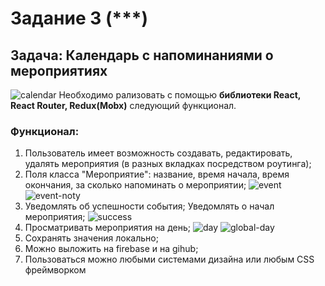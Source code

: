 # Задание 3 (***)

## Задача: Календарь с напоминаниями о мероприятиях
![calendar](https://github.com/JohnSheff/test-work-react/blob/master/test%203/pic/34E95629-487A-4F0F-A6F6-43FAAE7F1741.png)
Необходимо рализовать с помощью **библиотеки React, React Router, Redux(Mobx)** следующий функционал.
### Функционал: 
1. Пользователь имеет возможность создавать, редактировать, удалять мероприятия (в разных вкладках посредством роутинга);
2. Поля класса "Мероприятие": название, время начала, время окончания, за сколько напоминать о мероприятии;
![event](https://github.com/JohnSheff/test-work-react/blob/master/test%203/pic/8DC8ACE1-F479-4DF1-BE09-1A4848B01908.png)
![event-noty](https://github.com/JohnSheff/test-work-react/blob/master/test%203/pic/79FDBA3D-C51B-42A3-9D5A-9F2D114ACE39.png)
3. Уведомлять об успешности события; Уведомлять о начал мероприятия;
![success](https://github.com/JohnSheff/test-work-react/blob/master/test%203/pic/A5C4EEE2-2714-49E8-AB9E-A6060DEEC49F.jpeg)
4. Просматривать мероприятия на день;
![day](https://github.com/JohnSheff/test-work-react/blob/master/test%203/pic/BC04AA0E-C198-454A-9DA1-9EFEC03822BF.png)
![global-day](https://github.com/JohnSheff/test-work-react/blob/master/test%203/pic/80208702-DD80-45BB-B998-BDA5071590C2.png)
5. Сохранять значения локально;
6. Можно выложить на firebase и на gihub;
7. Пользоваться можно любыми системами дизайна или любым CSS фреймворком
